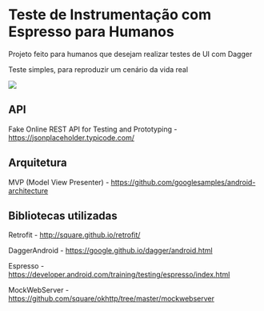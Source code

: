 # Teste de Instrumentação com Espresso para Humanos

Projeto feito para humanos que desejam realizar testes de UI com Dagger

Teste simples, para reproduzir um cenário da vida real

<img src="https://media.giphy.com/media/tHe1Yj4WkIw5G/giphy.gif"/>

## API ##

Fake Online REST API for Testing and Prototyping - https://jsonplaceholder.typicode.com/

## Arquitetura ##

MVP (Model View Presenter) - https://github.com/googlesamples/android-architecture

## Bibliotecas utilizadas ##

Retrofit - http://square.github.io/retrofit/

DaggerAndroid - https://google.github.io/dagger/android.html

Espresso - https://developer.android.com/training/testing/espresso/index.html

MockWebServer - https://github.com/square/okhttp/tree/master/mockwebserver
